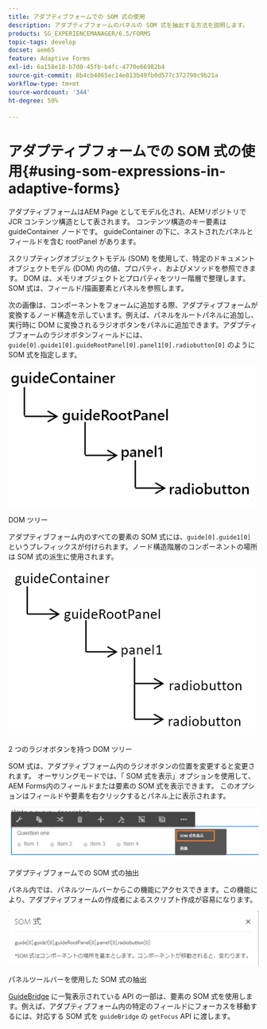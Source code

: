 ```yaml
---
title: アダプティブフォームでの SOM 式の使用
description: アダプティブフォームのパネルの SOM 式を抽出する方法を説明します。
products: SG_EXPERIENCEMANAGER/6.5/FORMS
topic-tags: develop
docset: aem65
feature: Adaptive Forms
exl-id: 6a158e18-b7d0-45fb-b4fc-4770e66982b4
source-git-commit: 8b4cb4065ec14e813b49fb0d577c372790c9b21a
workflow-type: tm+mt
source-wordcount: '344'
ht-degree: 59%

---
```


# アダプティブフォームでの SOM 式の使用{#using-som-expressions-in-adaptive-forms}

アダプティブフォームはAEM Page としてモデル化され、AEMリポジトリで JCR コンテンツ構造として表されます。 コンテンツ構造のキー要素は guideContainer ノードです。 guideContainer の下に、ネストされたパネルとフィールドを含む rootPanel があります。

スクリプティングオブジェクトモデル (SOM) を使用して、特定のドキュメントオブジェクトモデル (DOM) 内の値、プロパティ、およびメソッドを参照できます。 DOM は、メモリオブジェクトとプロパティをツリー階層で整理します。 SOM 式は、フィールド/描画要素とパネルを参照します。

次の画像は、コンポーネントをフォームに追加する際、アダプティブフォームが変換するノード構造を示しています。例えば、パネルをルートパネルに追加し、実行時に DOM に変換されるラジオボタンをパネルに追加できます。アダプティブフォームのラジオボタンフィールドには、`guide[0].guide1[0].guideRootPanel[0].panel1[0].radiobutton[0]` のように SOM 式を指定します。

![DOM ツリー](assets/hierarchy.png)

DOM ツリー

アダプティブフォーム内のすべての要素の SOM 式には、`guide[0].guide1[0]` というプレフィックスが付けられます。ノード構造階層のコンポーネントの場所は SOM 式の派生に使用されます。

![2 つのラジオボタンを持つ DOM ツリー](assets/hierarchy_radio_button.png)

2 つのラジオボタンを持つ DOM ツリー

SOM 式は、アダプティブフォーム内のラジオボタンの位置を変更すると変更されます。 オーサリングモードでは、「 SOM 式を表示」オプションを使用して、AEM Forms内のフィールドまたは要素の SOM 式を表示できます。 このオプションはフィールドや要素を右クリックするとパネル上に表示されます。

![アダプティブフォームでの SOM 式の抽出](assets/som-expressions.png)

アダプティブフォームでの SOM 式の抽出

パネル内では、パネルツールバーからこの機能にアクセスできます。この機能により、アダプティブフォームの作成者によるスクリプト作成が容易になります。

![パネルツールバーを使用した SOM 式の抽出](assets/som-expression.png)

パネルツールバーを使用した SOM 式の抽出

[GuideBridge](https://helpx.adobe.com/jp/aem-forms/6/javascript-api/GuideBridge.html) に一覧表示されている API の一部は、要素の SOM 式を使用します。例えば、アダプティブフォーム内の特定のフィールドにフォーカスを移動するには、対応する SOM 式を `guideBridge` の `getFocus` API に渡します。
